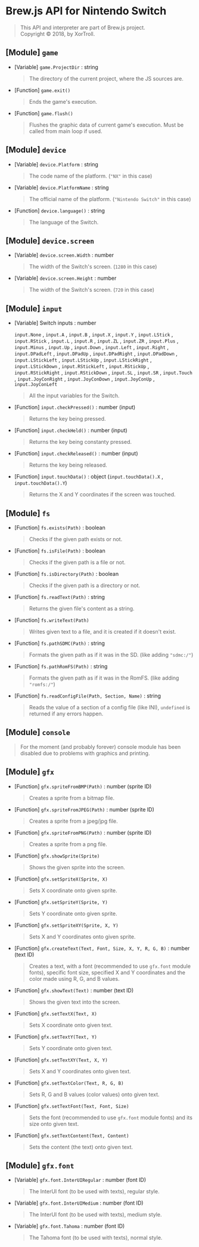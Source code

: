 # Brew.js API for Nintendo Switch

  > This API and interpreter are part of Brew.js project.  
  Copyright © 2018, by XorTroll.

## [Module] `game`

- [Variable] `game.ProjectDir` : string
  > The directory of the current project, where the JS sources are.

- [Function] `game.exit()`
  > Ends the game's execution.

- [Function] `game.flush()`
  > Flushes the graphic data of current game's execution. Must be called from main loop if used.

## [Module] `device`

- [Variable] `device.Platform` : string
  > The code name of the platform. (`"NX"` in this case)

- [Variable] `device.PlatformName` : string
  > The official name of the platform. (`"Nintendo Switch"` in this case)

- [Function] `device.language()` : string
  > The language of the Switch.

## [Module] `device.screen`

- [Variable] `device.screen.Width` : number
  > The width of the Switch's screen. (`1280` in this case)

- [Variable] `device.screen.Height` : number
  > The width of the Switch's screen. (`720` in this case)

## [Module] `input`

- [Variable] Switch inputs : number

  `input.None` , `input.A` , `input.B` , `input.X` , `input.Y` , `input.LStick` , `input.RStick` , `input.L` , `input.R` , `input.ZL` , `input.ZR` , `input.Plus` , `input.Minus` , `input.Up` , `input.Down` , `input.Left` , `input.Right` , `input.DPadLeft` , `input.DPadUp` , `input.DPadRight` , `input.DPadDown` , `input.LStickLeft` , `input.LStickUp` , `input.LStickRight` , `input.LStickDown` , `input.RStickLeft` , `input.RStickUp` , `input.RStickRight` , `input.RStickDown` , `input.SL` , `input.SR` , `input.Touch` , `input.JoyConRight` , `input.JoyConDown` , `input.JoyConUp` , `input.JoyConLeft`

  > All the input variables for the Switch.

- [Function] `input.checkPressed()` : number (input)
  > Returns the key being pressed.

- [Function] `input.checkHeld()` : number (input)
  > Returns the key being constanty pressed.

- [Function] `input.checkReleased()` : number (input)
  > Returns the key being released.

- [Function] `input.touchData()` : object (`input.touchData().X` , `input.touchData().Y`)
  > Returns the X and Y coordinates if the screen was touched.

## [Module] `fs`

- [Function] `fs.exists(Path)` : boolean
  > Checks if the given path exists or not.

- [Function] `fs.isFile(Path)` : boolean
  > Checks if the given path is a file or not.

- [Function] `fs.isDirectory(Path)` : boolean
  > Checks if the given path is a directory or not.

- [Function] `fs.readText(Path)` : string
  > Returns the given file's content as a string.

- [Function] `fs.writeText(Path)`
  > Writes given text to a file, and it is created if it doesn't exist.

- [Function] `fs.pathSDMC(Path)` : string
  > Formats the given path as if it was in the SD. (like adding `"sdmc:/"`)

- [Function] `fs.pathRomFS(Path)` : string
  > Formats the given path as if it was in the RomFS. (like adding `"romfs:/"`)

- [Function] `fs.readConfigFile(Path, Section, Name)` : string
  > Reads the value of a section of a config file (like INI), `undefined` is returned if any errors happen.

## [Module] `console`

  > For the moment (and probably forever) console module has been disabled due to problems with graphics and printing.

## [Module] `gfx`

- [Function] `gfx.spriteFromBMP(Path)` : number (sprite ID)
  > Creates a sprite from a bitmap file.

- [Function] `gfx.spriteFromJPEG(Path)` : number (sprite ID)
  > Creates a sprite from a jpeg/jpg file.

- [Function] `gfx.spriteFromPNG(Path)` : number (sprite ID)
  > Creates a sprite from a png file.

- [Function] `gfx.showSprite(Sprite)`
  > Shows the given sprite into the screen.

- [Function] `gfx.setSpriteX(Sprite, X)`
  > Sets X coordinate onto given sprite.

- [Function] `gfx.setSpriteY(Sprite, Y)`
  > Sets Y coordinate onto given sprite.

- [Function] `gfx.setSpriteXY(Sprite, X, Y)`
  > Sets X and Y coordinates onto given sprite.

- [Function] `gfx.createText(Text, Font, Size, X, Y, R, G, B)` : number (text ID)
  > Creates a text, with a font (recommended to use `gfx.font` module fonts), specific font size, specified X and Y coordinates and the color made using R, G, and B values.

- [Function] `gfx.showText(Text)` : number (text ID)
  > Shows the given text into the screen.

- [Function] `gfx.setTextX(Text, X)`
  > Sets X coordinate onto given text.

- [Function] `gfx.setTextY(Text, Y)`
  > Sets Y coordinate onto given text.

- [Function] `gfx.setTextXY(Text, X, Y)`
  > Sets X and Y coordinates onto given text.

- [Function] `gfx.setTextColor(Text, R, G, B)`
  > Sets R, G and B values (color values) onto given text.

- [Function] `gfx.setTextFont(Text, Font, Size)`
  > Sets the font (recommended to use `gfx.font` module fonts) and its size onto given text.

- [Function] `gfx.setTextContent(Text, Content)`
  > Sets the content (the text) onto given text.

## [Module] `gfx.font`

- [Variable] `gfx.font.InterUIRegular` : number (font ID)
  > The InterUI font (to be used with texts), regular style.

- [Variable] `gfx.font.InterUIMedium` : number (font ID)
  > The InterUI font (to be used with texts), medium style.

- [Variable] `gfx.font.Tahoma` : number (font ID)
  > The Tahoma font (to be used with texts), normal style.